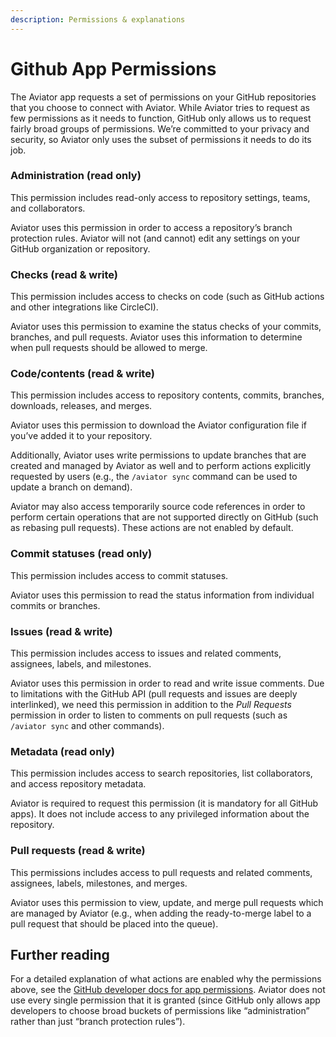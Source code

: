 ```yaml
---
description: Permissions & explanations
---
```


# Github App Permissions

The Aviator app requests a set of permissions on your GitHub repositories that you choose to connect with Aviator. While Aviator tries to request as few permissions as it needs to function, GitHub only allows us to request fairly broad groups of permissions. We’re committed to your privacy and security, so Aviator only uses the subset of permissions it needs to do its job.

### Administration (read only)

This permission includes read-only access to repository settings, teams, and collaborators.

Aviator uses this permission in order to access a repository’s branch protection rules. Aviator will not (and cannot) edit any settings on your GitHub organization or repository.

### Checks (read & write)

This permission includes access to checks on code (such as GitHub actions and other integrations like CircleCI).

Aviator uses this permission to examine the status checks of your commits, branches, and pull requests. Aviator uses this information to determine when pull requests should be allowed to merge.

### Code/contents (read & write)

This permission includes access to repository contents, commits, branches, downloads, releases, and merges.

Aviator uses this permission to download the Aviator configuration file if you’ve added it to your repository.

Additionally, Aviator uses write permissions to update branches that are created and managed by Aviator as well and to perform actions explicitly requested by users (e.g., the `/aviator sync` command can be used to update a branch on demand).

Aviator may also access temporarily source code references in order to perform certain operations that are not supported directly on GitHub (such as rebasing pull requests). These actions are not enabled by default.

### Commit statuses (read only)

This permission includes access to commit statuses.

Aviator uses this permission to read the status information from individual commits or branches.

### Issues (read & write)

This permission includes access to issues and related comments, assignees, labels, and milestones.

Aviator uses this permission in order to read and write issue comments. Due to limitations with the GitHub API (pull requests and issues are deeply interlinked), we need this permission in addition to the _Pull Requests_ permission in order to listen to comments on pull requests (such as `/aviator sync` and other commands).

### Metadata (read only)

This permission includes access to search repositories, list collaborators, and access repository metadata.

Aviator is required to request this permission (it is mandatory for all GitHub apps). It does not include access to any privileged information about the repository.

### Pull requests (read & write)

This permissions includes access to pull requests and related comments, assignees, labels, milestones, and merges.

Aviator uses this permission to view, update, and merge pull requests which are managed by Aviator (e.g., when adding the ready-to-merge label to a pull request that should be placed into the queue).

## Further reading

For a detailed explanation of what actions are enabled why the permissions above, see the [GitHub developer docs for app permissions](https://docs.github.com/en/rest/overview/permissions-required-for-github-apps). Aviator does not use every single permission that it is granted (since GitHub only allows app developers to choose broad buckets of permissions like “administration” rather than just “branch protection rules”).
